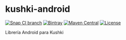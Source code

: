 # kushki-android

[![Snap CI branch](https://img.shields.io/snap-ci/Kushki/kushki-android/master.svg?maxAge=2592000)](https://snap-ci.com/Kushki/kushki-android/branch/master)
[![Bintray](https://img.shields.io/bintray/v/kushki/maven/kushki-android.svg?maxAge=2592000)](https://bintray.com/kushki/maven/kushki-android)
[![Maven Central](https://img.shields.io/maven-central/v/com.kushkipagos/kushki-android.svg?maxAge=2592000)](http://mvnrepository.com/artifact/com.kushkipagos/kushki-android)
[![License](https://img.shields.io/badge/licence-MIT-blue.svg)](https://github.com/Kushki/kushki-android/blob/master/LICENSE.txt)


Librería Android para Kushki 
